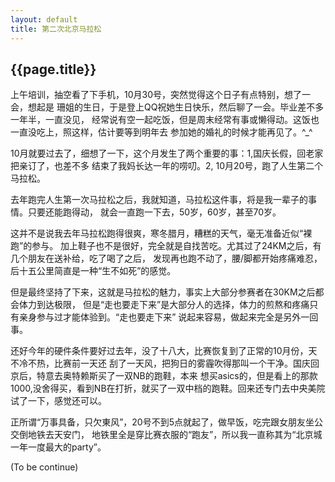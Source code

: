 ```yaml
---
layout: default
title: 第二次北京马拉松
---
```


{{page.title}}
--------------------

上午培训，抽空看了下手机，10月30号，突然觉得这个日子有点特别，想了一会，想起是
珊姐的生日，于是登上QQ祝她生日快乐，然后聊了一会。毕业差不多一年半，一直没见，
经常说有空一起吃饭，但是周末经常有事或懒得动。这饭也一直没吃上，照这样，估计要等到明年去
参加她的婚礼的时候才能再见了。^_^

10月就要过去了，细想了一下，这个月发生了两个重要的事：1,国庆长假，回老家把亲订了，也差不多
结束了我妈长达一年的唠叨。2, 10月20号，跑了人生第二个马拉松。

去年跑完人生第一次马拉松之后，我就知道，马拉松这件事，将是我一辈子的事情。只要还能跑得动，
就会一直跑一下去，50岁，60岁，甚至70岁。

这并不是说我去年马拉松跑得很爽，寒冬腊月，糟糕的天气，毫无准备近似“裸跑”的参与。
加上鞋子也不是很好，完全就是自找苦吃。尤其过了24KM之后，有几个朋友在送补给，吃了喝了之后，
发现再也跑不动了，腰/脚都开始疼痛难忍，后十五公里简直是一种“生不如死”的感觉。

但是最终坚持了下来，这就是马拉松的魅力，事实上大部分参赛者在30KM之后都会体力到达极限，
但是“走也要走下来”是大部分人的选择，体力的煎熬和疼痛只有亲身参与过才能体验到。“走也要走下来”
说起来容易，做起来完全是另外一回事。

还好今年的硬件条件要好过去年，没了十八大，比赛恢复到了正常的10月份，天不冷不热，比赛前一天还
刮了一天风，把狗日的雾霾吹得那叫一个干净。国庆回京后，特意去奥特赖斯买了一双NB的跑鞋，本来
想买asics的，但是看上的那款1000,没舍得买，看到NB在打折，就买了一双中档的跑鞋。回来还专门去中央美院
试了一下，感觉还可以。

正所谓“万事具备，只欠東风”，20号不到5点就起了，做早饭，吃完跟女朋友坐公交倒地铁去天安门，
地铁里全是穿比赛衣服的“跑友”，所以我一直称其为“北京城一年一度最大的party”。

(To be continue)
